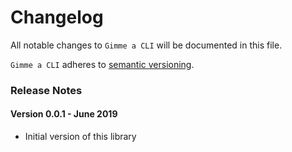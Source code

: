 # Changelog

All notable changes to `Gimme a CLI` will be documented in this file.

`Gimme a CLI` adheres to [semantic versioning](http://semver.org/).

### Release Notes

#### Version 0.0.1 - June 2019

- Initial version of this library
